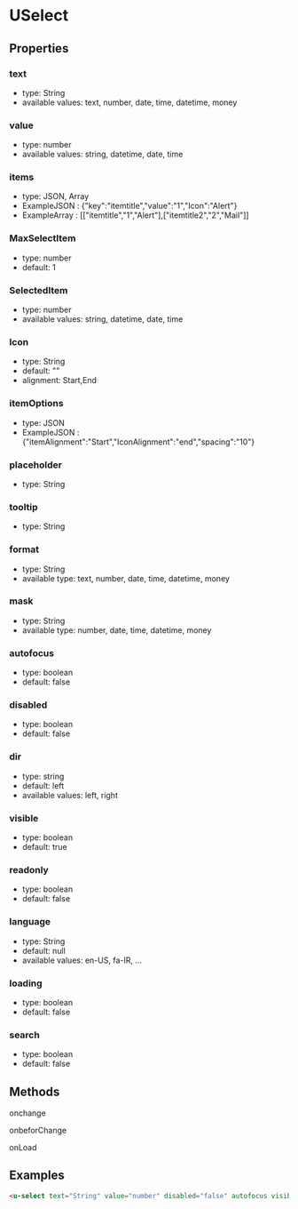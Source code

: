 # USelect

## Properties

### text

* type: String
* available values: text, number, date, time, datetime, money

### value

* type: number
* available values: string, datetime, date, time

### items

* type: JSON, Array
* ExampleJSON : {"key":"itemtitle","value":"1","Icon":"Alert"} 
* ExampleArray : [["itemtitle","1","Alert"],["itemtitle2","2","Mail"]]

### MaxSelectItem

* type: number
* default: 1

### SelectedItem

* type: number
* available values: string, datetime, date, time

### Icon

* type: String
* default: ""
* alignment: Start,End

### itemOptions

* type: JSON
* ExampleJSON : {"itemAlignment":"Start","IconAlignment":"end","spacing":"10"} 

 
### placeholder

* type: String

### tooltip

* type: String

### format

* type: String
* available type: text, number, date, time, datetime, money

### mask

* type: String
* available type: number, date, time, datetime, money

### autofocus

* type: boolean
* default: false

### disabled

* type: boolean
* default: false

### dir

* type: string
* default: left
* available values: left, right

### visible

* type: boolean
* default: true

### readonly

* type: boolean
* default: false

### language

* type: String
* default: null
* available values: en-US, fa-IR, ...

### loading

* type: boolean
* default: false


### search

* type: boolean
* default: false


## Methods

onchange

onbeforChange

onLoad

## Examples

```html
<u-select text="String" value="number" disabled="false" autofocus visible="true" @change="" @beforChange="" @onLoad="" loading="true" />
```
